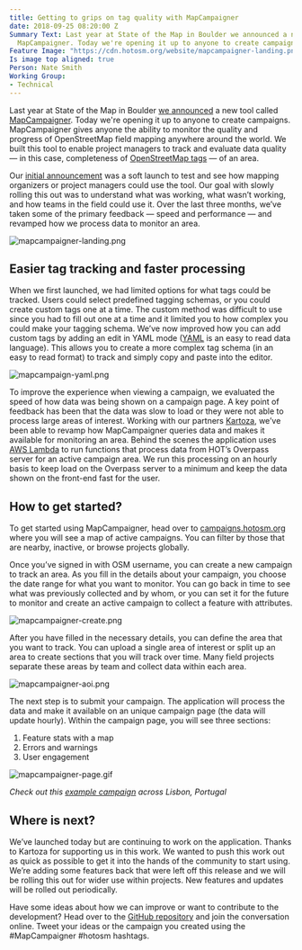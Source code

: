 ```yaml
---
title: Getting to grips on tag quality with MapCampaigner
date: 2018-09-25 08:20:00 Z
Summary Text: Last year at State of the Map in Boulder we announced a new tool called
  MapCampaigner. Today we're opening it up to anyone to create campaigns.
Feature Image: "https://cdn.hotosm.org/website/mapcampaigner-landing.png"
Is image top aligned: true
Person: Nate Smith
Working Group:
- Technical
---
```


Last year at State of the Map in Boulder [we announced](https://2017.stateofthemap.us/program/humanitarian-openstreetmap-team.html) a new tool called [MapCampaigner](https://campaigns.hotosm.org/). Today we're opening it up to anyone to create campaigns. MapCampaigner gives anyone the ability to monitor the quality and progress of OpenStreetMap field mapping anywhere around the world. We built this tool to enable project managers to track and evaluate data quality — in this case, completeness of [OpenStreetMap tags](https://wiki.openstreetmap.org/wiki/Tags) — of an area. 

Our [initial announcement](https://www.hotosm.org/updates/2017-08-18_field_mapping_organizer_reaches_first_major_milestone) was a soft launch to test and see how mapping organizers or project managers could use the tool. Our goal with slowly rolling this out was to understand what was working, what wasn’t working, and how teams in the field could use it. Over the last three months, we’ve taken some of the primary feedback — speed and performance — and revamped how we process data to monitor an area. 

![mapcampaigner-landing.png](https://cdn.hotosm.org/website/mapcampaigner-landing.png)

## Easier tag tracking and faster processing

When we first launched, we had limited options for what tags could be tracked. Users could select predefined tagging schemas, or you could create custom tags one at a time. The custom method was difficult to use since you had to fill out one at a time and it limited you to how complex you could make your tagging schema. We’ve now improved how you can add custom tags by adding an edit in YAML mode ([YAML](https://en.wikipedia.org/wiki/YAML) is an easy to read data language). This allows you to create a more complex tag schema (in an easy to read format) to track and simply copy and paste into the editor. 

![mapcampaign-yaml.png](https://cdn.hotosm.org/website/mapcampaign-yaml.png)

To improve the experience when viewing a campaign, we evaluated the speed of how data was being shown on a campaign page. A key point of feedback has been that the data was slow to load or they were not able to process large areas of interest. Working with our partners [Kartoza](http://kartoza.com), we’ve been able to revamp how MapCampaigner queries data and makes it available for monitoring an area. Behind the scenes the application uses [AWS Lambda](https://aws.amazon.com/lambda/) to run functions that process data from HOT’s Overpass server for an active campaign area. We run this processing on an hourly basis to keep load on the Overpass server to a minimum and keep the data shown on the front-end fast for the user. 

## How to get started?

To get started using MapCampaigner, head over to [campaigns.hotosm.org](https://campaigns.hotosm.org) where you will see a map of active campaigns. You can filter by those that are nearby, inactive, or browse projects globally. 

Once you’ve signed in with OSM username, you can create a new campaign to track an area. As you fill in the details about your campaign, you choose the date range for what you want to monitor. You can go back in time to see what was previously collected and by whom, or you can set it for the future to monitor and create an active campaign to collect a feature with attributes. 

![mapcampaigner-create.png](https://cdn.hotosm.org/website/mapcampaigner-create.png)

After you have filled in the necessary details, you can define the area that you want to track. You can upload a single area of interest or split up an area to create sections that you will track over time. Many field projects separate these areas by team and collect data within each area. 

![mapcampaigner-aoi.png](https://cdn.hotosm.org/website/mapcampaigner-aoi.png)

The next step is to submit your campaign. The application will process the data and make it available on an unique campaign page (the data will update hourly). Within the campaign page, you will see three sections: 

1. Feature stats with a map
2. Errors and warnings
3. User engagement 

![mapcampaigner-page.gif](https://cdn.hotosm.org/website/mapcampaigner-page.gif)

*Check out this [example campaign](https://campaigns.hotosm.org/campaign/2d9946dc09a94ee8989fb3672fec44f9) across Lisbon, Portugal*

## Where is next?

We’ve launched today but are continuing to work on the application. Thanks to Kartoza for supporting us in this work. We wanted to push this work out as quick as possible to get it into the hands of the community to start using. We’re adding some features back that were left off this release and we will be rolling this out for wider use within projects. New features and updates will be rolled out periodically. 

Have some ideas about how we can improve or want to contribute to the development? Head over to the [GitHub repository](https://github.com/hotosm/MapCampaigner) and join the conversation online. Tweet your ideas or the campaign you created using the #MapCampaigner #hotosm hashtags. 